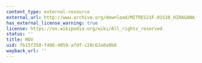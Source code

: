 ```yaml
---
content_type: external-resource
external_url: http://www.archive.org/download/MITRES21F.01S10_HIRAGANA_EXERCISES/1a5.mov
has_external_license_warning: true
license: https://en.wikipedia.org/wiki/All_rights_reserved
status: ''
title: MOV
uid: fb15f350-f496-4059-afdf-c28c63a0a9b8
wayback_url: ''
---
```

